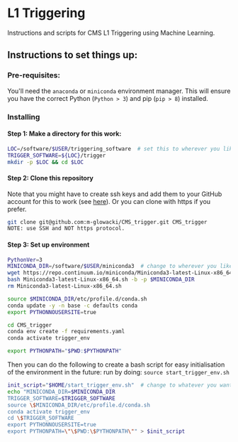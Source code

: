 # L1 Triggering

Instructions and scripts for CMS L1 Triggering using Machine Learning.

## Instructions to set things up:

### Pre-requisites:

You'll need the `anaconda` or `miniconda` environment manager. This will ensure you have the correct Python (`Python > 3`) and pip (`pip > 8`) installed.

### Installing

#### Step 1: Make a directory for this work:

```bash
LOC=/software/$USER/triggering_software  # set this to wherever you like
TRIGGER_SOFTWARE=${LOC}/trigger
mkdir -p $LOC && cd $LOC
```

#### Step 2: Clone this repository

Note that you might have to create ssh keys and add them to your GitHub account for this to work (see [here](https://docs.github.com/en/github/authenticating-to-github/connecting-to-github-with-ssh)). Or you can clone with https if you prefer.

```bash
git clone git@github.com:m-glowacki/CMS_trigger.git CMS_trigger
NOTE: use SSH and NOT https protocol.
```

#### Step 3: Set up environment

```bash
PythonVer=3  
MINICONDA_DIR=/software/$USER/miniconda3  # change to wherever you like 
wget https://repo.continuum.io/miniconda/Miniconda3-latest-Linux-x86_64.sh
bash Miniconda3-latest-Linux-x86_64.sh -b -p $MINICONDA_DIR
rm Miniconda3-latest-Linux-x86_64.sh

source $MINICONDA_DIR/etc/profile.d/conda.sh
conda update -y -n base -c defaults conda
export PYTHONNOUSERSITE=true

cd CMS_trigger
conda env create -f requirements.yaml
conda activate trigger_env

export PYTHONPATH="$PWD:$PYTHONPATH"
```

Then you can do the following to create a bash script for easy initialisation of the environment in the future:
run by doing: `source start_trigger_env.sh`

```bash
init_script="$HOME/start_trigger_env.sh"  # change to whatever you want
echo "MINICONDA_DIR=$MINICONDA_DIR
TRIGGER_SOFTWARE=$TRIGGER_SOFTWARE
source \$MINICONDA_DIR/etc/profile.d/conda.sh
conda activate trigger_env
cd \$TRIGGER_SOFTWARE
export PYTHONNOUSERSITE=true
export PYTHONPATH=\"\$PWD:\$PYTHONPATH\"" > $init_script
```
